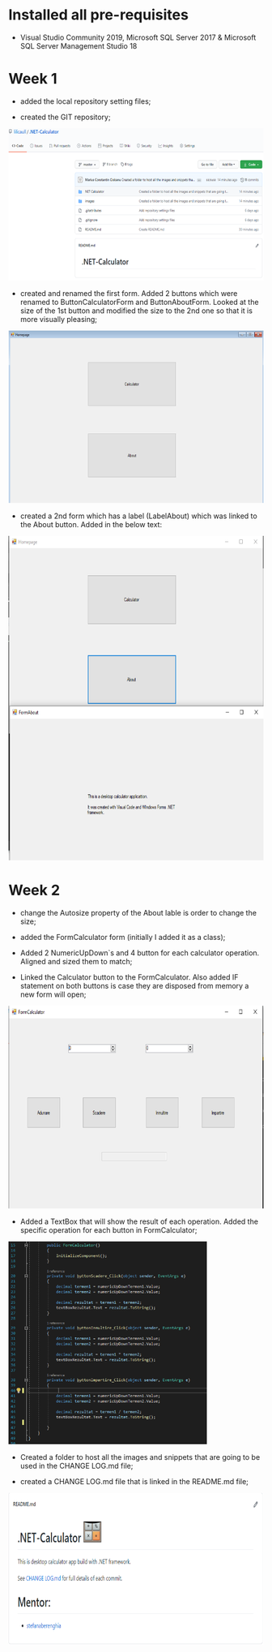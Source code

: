 # Installed all pre-requisites 

- Visual Studio Community 2019, Microsoft SQL Server 2017 & Microsoft SQL Server Management Studio 18


# Week 1
- added the local repository setting files;

- created the GIT repository;

<img src="images/git%20reporsity.PNG" height="300" >

- created and renamed the first form. Added 2 buttons which were renamed to ButtonCalculatorForm and ButtonAboutForm. Looked at the size of the 1st button and modified the size to the 2nd one so that it is more visually pleasing;

<img src="images/formHomepage.PNG" height="340" >

- created a 2nd form which has a label (LabelAbout) which was linked to the About button. Added in the below text:

<img src="images/pressing%20about.PNG" height="640" >

# Week 2

- change the Autosize property of the About lable is order to change the size;

- added the FormCalculator form (initially I added it as a class); 

- Added 2 NumericUpDown`s and 4 button for each calculator operation. Aligned and sized them to match;

- Linked the Calculator button to the FormCalculator. Also added IF statement on both buttons is case they are disposed from memory a new form will open;

<img src="images/formcalculator.PNG" height="400" >

- Added a TextBox that will show the result of each operation. Added the specific operation for each button in FormCalculator;

<img src="images/4operations.PNG" height="400" >

- Created a folder to host all the images and snippets that are going to be used in the CHANGE LOG.md file;

- created a CHANGE LOG.md file that is linked in the README.md file;

<img src="images/README.PNG" height="300" >
